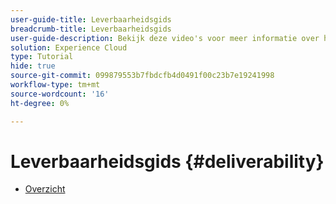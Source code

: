 ```yaml
---
user-guide-title: Leverbaarheidsgids
breadcrumb-title: Leverbaarheidsgids
user-guide-description: Bekijk deze video's voor meer informatie over het gebruik van de aflevering.
solution: Experience Cloud
type: Tutorial
hide: true
source-git-commit: 099879553b7fbdcfb4d0491f00c23b7e19241998
workflow-type: tm+mt
source-wordcount: '16'
ht-degree: 0%

---
```



# Leverbaarheidsgids {#deliverability}

+ [Overzicht](overview.md)
